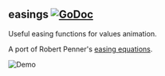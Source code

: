 ## easings [![GoDoc](https://godoc.org/git.lunr.sh/UnrealXR/raylib-go/easings?status.svg)](https://godoc.org/git.lunr.sh/UnrealXR/raylib-go/easings)

Useful easing functions for values animation.

A port of Robert Penner's [easing equations](http://robertpenner.com/easing/).

![Demo](../examples/easings/easings/easings.gif)
